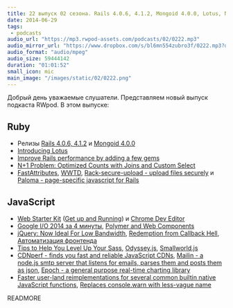 ```yaml
---
title: 22 выпуск 02 сезона. Rails 4.0.6, 4.1.2, Mongoid 4.0.0, Lotus, N+1 Problem, Web Starter Kit, Odyssey.js, CDNperf, Mailin и прочее
date: 2014-06-29
tags:
 - podcasts
audio_url: "https://mp3.rwpod-assets.com/podcasts/02/0222.mp3"
audio_mirror_url: "https://www.dropbox.com/s/bl6mn554zubro3f/0222.mp3?dl=1"
audio_format: "audio/mpeg"
audio_size: 59444142
duration: "01:01:52"
small_icon: mic
main_image: "/images/static/02/0222.png"
---
```


Добрый день уважаемые слушатели. Представляем новый выпуск подкаста RWpod. В этом выпуске:

## Ruby

 - Релизы [Rails 4.0.6, 4.1.2](http://weblog.rubyonrails.org/2014/6/26/Rails-4-1-2-and-4-0-6-has-been-released/) и [Mongoid 4.0.0](https://github.com/mongoid/mongoid/blob/master/CHANGELOG.md#400)
 - [Introducing Lotus](http://lucaguidi.com/2014/06/23/introducing-lotus.html)
 - [Improve Rails performance by adding a few gems](http://marianposaceanu.com/articles/improve-rails-performance-by-adding-a-few-gems)
 - [N+1 Problem: Optimized Counts with Joins and Custom Select](https://www.youtube.com/watch?v=rJg3I-leoo4)
 - [FastAttributes](https://github.com/applift/fast_attributes), [WWTD](https://github.com/grosser/wwtd), [Rack-secure-upload - upload files securely](https://github.com/dtaniwaki/rack-secure-upload) и [Paloma - page-specific javascript for Rails](https://github.com/kbparagua/paloma)

## JavaScript

 - [Web Starter Kit](https://developers.google.com/web/starter-kit/) ([Get up and Running](http://webdesign.tutsplus.com/tutorials/get-up-and-running-with-google-web-starter-kit--cms-21495)) и [Chrome Dev Editor](https://github.com/dart-lang/chromedeveditor)
 - [Google I/O 2014 за 4 минуты](https://www.youtube.com/watch?v=bxHKRM9win0), [Polymer and Web Components](https://www.youtube.com/watch?v=8OJ7ih8EE7s)
 - [jQuery: Now Ideal For Low Bandwidth](https://www.youtube.com/watch?v=3_bqLynJpWg), [Redemption from Callback Hell](https://www.youtube.com/watch?v=hf1T_AONQJU), [Автоматизация фронтенда](http://tohtml.it/post/90068569218)
 - [Tips to Help You Level Up Your Sass](http://www.sitepoint.com/tips-help-level-up-sass/), [Odyssey.js](http://cartodb.github.io/odyssey.js/), [Smallworld.js](http://mikefowler.me/smallworld.js/)
 - [CDNperf - finds you fast and reliable JavaScript CDNs](http://www.cdnperf.com/), [Mailin - a node.js smtp server that listens for emails, parses them and posts them as json](http://mailin.io/), [Epoch - a general purpose real-time charting library](http://fastly.github.io/epoch/)
 - [Faster user-land reimplementations for several common builtin native JavaScript functions](https://github.com/codemix/fast.js), [Replaces console.warn with less-vague name](https://github.com/abeisgreat/-_-.js)

READMORE


